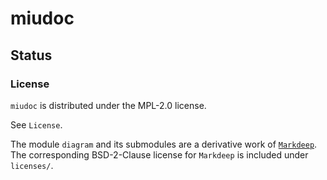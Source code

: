 # miudoc

## Status

### License

`miudoc` is distributed under the MPL-2.0 license.

See `License`.

The module `diagram` and its submodules are a derivative work of
[`Markdeep`](<https://casual-effects.com/markdeep/>). The corresponding
BSD-2-Clause license for `Markdeep` is included under `licenses/`.

